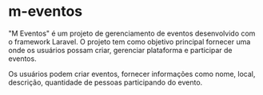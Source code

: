 # m-eventos
"M Eventos" é um projeto de gerenciamento de eventos desenvolvido com o framework Laravel. O projeto tem como objetivo principal fornecer uma onde os usuários possam criar, gerenciar plataforma e participar de eventos.

Os usuários podem criar eventos, fornecer informações como nome, local, descrição, quantidade de pessoas participando do evento.
